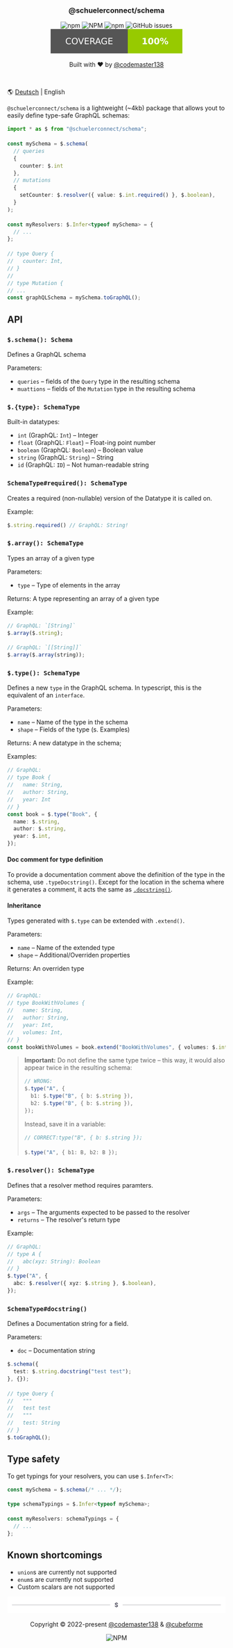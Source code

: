 <div align="center">
<h3>@schuelerconnect/schema</h1>
<p>
<img alt="npm" src="https://img.shields.io/npm/v/@schuelerconnect/schema?color=red&style=for-the-badge">
<img alt="NPM" src="https://img.shields.io/npm/l/@schuelerconnect/schema?color=orange&style=for-the-badge">
<img alt="npm" src="https://img.shields.io/npm/dt/@schuelerconnect/schema?color=yellow&style=for-the-badge">
<img alt="GitHub issues" src="https://img.shields.io/github/issues/schueler-connect/schema?color=green&style=for-the-badge">
<img alt="test coverage" src="./coverage.svg">
</p>
<p>Built with ❤️ by <a href="https://github.com/codemaster138">@codemaster138</a></p>
<img alt="" src="assets/cover.png"/>
</div>

🌎  [Deutsch](README.md) | English

`@schuelerconnect/schema` is a lightweight (~4kb) package that allows yout to easily define type-safe GraphQL schemas:

```ts
import * as $ from "@schuelerconnect/schema";

const mySchema = $.schema(
  // queries
  {
    counter: $.int
  },
  // mutations
  {
    setCounter: $.resolver({ value: $.int.required() }, $.boolean),
  }
);

const myResolvers: $.Infer<typeof mySchema> = {
  // ...
};

// type Query {
//   counter: Int,
// }
//
// type Mutation {
// ...
const graphQLSchema = mySchema.toGraphQL();
```

## API

### `$.schema(): Schema`

Defines a GraphQL schema

Parameters:
- `queries` – fields of the `Query` type in the resulting schema
- `muattions` – fields of the `Mutation` type in the resulting schema

### `$.{type}: SchemaType`

Built-in datatypes:

- `int` (GraphQL: `Int`) – Integer
- `float` (GraphQL: `Float`) – Float-ing point number
- `boolean` (GraphQL: `Boolean`) – Boolean value
- `string` (GraphQL: `String`) – String
- `id` (GraphQL: `ID`) – Not human-readable string

### `SchemaType#required(): SchemaType`

Creates a required (non-nullable) version of the Datatype it is called on.

Example:

```ts
$.string.required() // GraphQL: String!
```

### `$.array(): SchemaType`

Types an array of a given type

Parameters:
- `type` – Type of elements in the array

Returns: A type representing an array of a given type

Example:

```ts
// GraphQL: `[String]`
$.array($.string);

// GraphQL: `[[String]]`
$.array($.array(string));
```

### `$.type(): SchemaType`

Defines a new `type` in the GraphQL schema. In typescript, this is the equivalent of an `interface`.

Parameters:

- `name` – Name of the type in the schema
- `shape` – Fields of the type (s. Examples)

Returns: A new datatype in the schema;

Examples:

```ts
// GraphQL:
// type Book {
//   name: String,
//   author: String,
//   year: Int
// }
const book = $.type("Book", {
  name: $.string,
  author: $.string,
  year: $.int,
});
```

#### Doc comment for type definition

To provide a documentation comment above the definition of the type in the schema, use `.typeDocstring()`. Except for the location in the schema where it generates a comment, it acts the same as [`.docstring()`](#schematypedocstring).

#### Inheritance

Types generated with `$.type` can be extended with `.extend()`.

Parameters:

- `name` – Name of the extended type
- `shape` – Additional/Overriden properties

Returns: An overriden type

Example:

```ts
// GraphQL:
// type BookWithVolumes {
//   name: String,
//   author: String,
//   year: Int,
//   volumes: Int,
// }
const bookWithVolumes = book.extend("BookWithVolumes", { volumes: $.int });
```

> **Important:** Do not define the same type twice – this way, it would also appear twice in the resulting schema:
>
> ```ts
> // WRONG:
> $.type("A", {
> 	b1: $.type("B", { b: $.string }),
> 	b2: $.type("B", { b: $.string }),
> });
> ```
>
> Instead, save it in a variable:
>
> ```ts
> // CORRECT:type("B", { b: $.string });
>
> $.type("A", { b1: B, b2: B });
> ```

### `$.resolver(): SchemaType`

Defines that a resolver method requires paramters.

Parameters:
- `args` – The arguments expected to be passed to the resolver
- `returns` – The resolver's return type

Example:

```ts
// GraphQL:
// type A {
//   abc(xyz: String): Boolean
// }
$.type("A", {
  abc: $.resolver({ xyz: $.string }, $.boolean),
});
```

### `SchemaType#docstring()`

Defines a Documentation string for a field.

Parameters:

- `doc` – Documentation string

```ts
$.schema({
  test: $.string.docstring("test test");
}, {});

// type Query {
//   """
//   test test
//   """
//   test: String
// }
$.toGraphQL();
```

## Type safety

To get typings for your resolvers, you can use `$.Infer<T>`:

```ts
const mySchema = $.schema(/* ... */);

type schemaTypings = $.Infer<typeof mySchema>;

const myResolvers: schemaTypings = {
  // ...
};
```

## Known shortcomings

- `union`s are currently not supported
- `enum`s are currently not supported
- Custom scalars are not supported

<div align="center">
<img alt="" src="assets/footer.png"/>
<p>Copyright © 2022-present <a href="https://github.com/codemaster138/">@codemaster138</a> & <a href="https://github.com/cubeforme/">@cubeforme</a></p>
<img alt="NPM" src="https://img.shields.io/npm/l/scadm?color=orange&style=for-the-badge">
</div>
